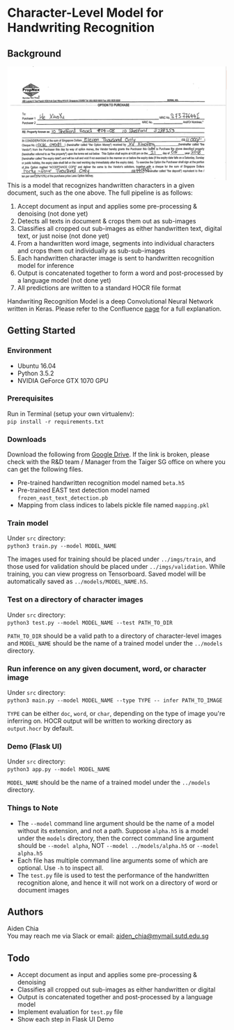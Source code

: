 # Character-Level Model for Handwriting Recognition

## Background
![Example Document](https://github.com/aidenchia-taiger/char-recognizer/blob/master/figures/otp.png)   
This is a model that recognizes handwritten characters in a given document, such as the one above. The full pipeline is as follows:
1. Accept document as input and applies some pre-processing & denoising (not done yet) 
2. Detects all texts in document & crops them out as sub-images
3. Classifies all cropped out sub-images as either handwritten text, digital text, or just noise (not done yet)
4. From a handwritten word image, segments into individual characters and crops them out individually as sub-sub-images
5. Each handwritten character image is sent to handwritten recognition model for inference
6. Output is concatenated together to form a word and post-processed by a language model (not done yet)
7. All predictions are written to a standard HOCR file format

Handwriting Recognition Model is a deep Convolutional Neural Network written in Keras. Please refer to the Confluence [page](https://taiger.atlassian.net/wiki/spaces/NLP/pages/693600765/Word+Recognition+with+Explicit+Character+Segmentation?atlOrigin=eyJpIjoiOTA1YWFmOGUxNDQ4NDk5ZThkZTJlMWUzNTdhNjZlYjYiLCJwIjoiYyJ9) for a full explanation.

## Getting Started

### Environment
- Ubuntu 16.04
- Python 3.5.2
- NVIDIA GeForce GTX 1070 GPU

### Prerequisites
Run in Terminal (setup your own virtualenv):   
`pip install -r requirements.txt`

### Downloads
Download the following from [Google Drive](https://drive.google.com/drive/folders/1TxYakcaLqdLJRBXTzo-oXzqCn4OIT_7f?usp=sharing). If the link is broken, please check with the R&D team / Manager from the Taiger SG office on where you can get the following files.
- Pre-trained handwritten recognition model named `beta.h5`   
- Pre-trained EAST text detection model named `frozen_east_text_detection.pb`   
- Mapping from class indices to labels pickle file named `mapping.pkl`   

### Train model
Under `src` directory:   
`python3 train.py --model MODEL_NAME`   

The images used for training should be placed under `../imgs/train`, and those used for validation should be placed under `../imgs/validation`. While training, you can view progress on Tensorboard. Saved model will be automatically saved as `../models/MODEL_NAME.h5`.

### Test on a directory of character images
Under `src` directory:   
`python3 test.py --model MODEL_NAME --test PATH_TO_DIR`   

`PATH_TO_DIR` should be a valid path to a directory of character-level images and `MODEL_NAME` should be the name of a trained model under the `../models` directory.

### Run inference on any given document, word, or character image
Under `src` directory:      
`python3 main.py --model MODEL_NAME --type TYPE -- infer PATH_TO_IMAGE`

`TYPE` can be either `doc`, `word`, or `char`, depending on the type of image you're inferring on. HOCR output will be written to working directory as `output.hocr` by default.

### Demo (Flask UI)
Under `src` directory:    
`python3 app.py --model MODEL_NAME`    

`MODEL_NAME` should be the name of a trained model under the `../models` directory.

### Things to Note
- The `--model` command line argument should be the name of a model without its extension, and not a path. Suppose `alpha.h5` is a model under the `models` directory, then the correct command line argument should be `--model alpha`, NOT `--model ../models/alpha.h5` or `--model alpha.h5`
- Each file has multiple command line arguments some of which are optional. Use `-h` to inspect all.
- The `test.py` file is used to test the performance of the handwritten recognition alone, and hence it will not work on a directory of word or document images

## Authors
Aiden Chia  
You may reach me via Slack or email: aiden_chia@mymail.sutd.edu.sg

## Todo
- Accept document as input and applies some pre-processing & denoising
- Classifies all cropped out sub-images as either handwritten or digital
- Output is concatenated together and post-processed by a language model
- Implement evaluation for `test.py` file
- Show each step in Flask UI Demo
